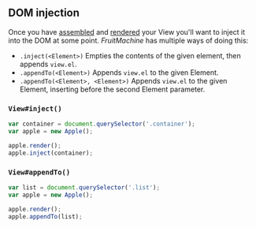## DOM injection

Once you have [assembled](layout-assembly.md) and [rendered](rendering.md) your View you'll want to inject it into the DOM at some point. *FruitMachine* has multiple ways of doing this:

- `.inject(<Element>)` Empties the contents of the given element, then appends `view.el`.
- `.appendTo(<Element>)` Appends `view.el` to the given Element.
- `.appendTo(<Element>, <Element>)` Appends `view.el` to the given Element, inserting before the second Element parameter.

### `View#inject()`

```js
var container = document.querySelector('.container');
var apple = new Apple();

apple.render();
apple.inject(container);
```

### `View#appendTo()`

```js
var list = document.querySelector('.list');
var apple = new Apple();

apple.render();
apple.appendTo(list);
```